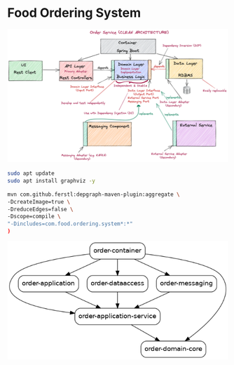 # Food Ordering System

![order-service-hexagonal-section-2-share.png](images/order-service-hexagonal-section-2-share.png)

```bash
sudo apt update
sudo apt install graphviz -y
```

```bash
mvn com.github.ferstl:depgraph-maven-plugin:aggregate \
-DcreateImage=true \
-DreduceEdges=false \
-Dscope=compile \
"-Dincludes=com.food.ordering.system*:*"
)
```


![dependency-graph.png](images/dependency-graph.png)
